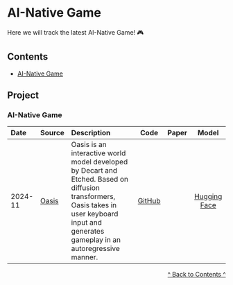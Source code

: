 # AI-Native Game

Here we will track the latest AI-Native Game! 🎮

## Contents

* [AI-Native Game](#aigame)



## Project


###  <span id="aigame">AI-Native Game</span>

| Date          | Source                   | Description                                                 |   Code   |   Paper   |  Model  |
| :------------------------------ | :--------------------------------------------------------------------------------------------------------------------------------------------------------------------------------------------- | :--------------------------------------- | :-----------: | :-----------: | :-------: |
|    2024-11    | [Oasis](https://oasis-model.github.io/)              | Oasis is an interactive world model developed by Decart and Etched. Based on diffusion transformers, Oasis takes in user keyboard input and generates gameplay in an autoregressive manner.            | [GitHub](https://github.com/etched-ai/open-oasis)              |  | [Hugging Face](https://huggingface.co/Etched/oasis-500m)   |


<p style="text-align: right;"><a href="#contents">^ Back to Contents ^</a></p>


